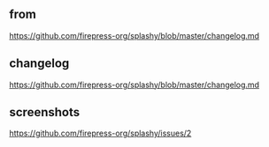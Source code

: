 ## from
https://github.com/firepress-org/splashy/blob/master/changelog.md

## changelog
https://github.com/firepress-org/splashy/blob/master/changelog.md

## screenshots
https://github.com/firepress-org/splashy/issues/2
